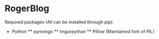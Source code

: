 # RogerBlog
Required packages (All can be installed through pip):
* Python
  ** pymongo
  ** imgurpython
  ** Pillow (Maintained fork of PIL)
